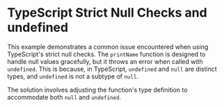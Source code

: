 # TypeScript Strict Null Checks and undefined

This example demonstrates a common issue encountered when using TypeScript's strict null checks.  The `printName` function is designed to handle null values gracefully, but it throws an error when called with `undefined`.  This is because, in TypeScript, `undefined` and `null` are distinct types, and `undefined` is not a subtype of `null`.

The solution involves adjusting the function's type definition to accommodate both `null` and `undefined`.